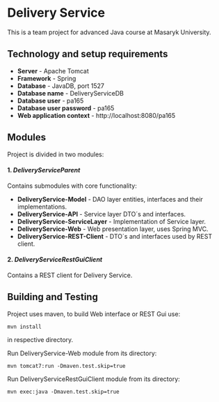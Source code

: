# Delivery Service

This is a team project for advanced Java course at Masaryk University.

## Technology and setup requirements

* __Server__ - Apache Tomcat
* __Framework__ - Spring
* __Database__ - JavaDB, port 1527
* __Database name__ - DeliveryServiceDB
* __Database user__ - pa165
* __Database user password__ - pa165
* __Web application context__ - http://localhost:8080/pa165

## Modules
Project is divided in two modules:
#### 1. _DeliveryServiceParent_ 
Contains submodules with core functionality:

* __DeliveryService-Model__ - DAO layer entities, interfaces and their implementations.
* __DeliveryService-API__ - Service layer DTO´s and interfaces.
* __DeliveryService-ServiceLayer__ - Implementation of Service layer.
* __DeliveryService-Web__ - Web presentation layer, uses Spring MVC.
* __DeliveryService-REST-Client__ - DTO´s and interfaces used by REST client.

#### 2. _DeliveryServiceRestGuiClient_ 
Contains a REST client for Delivery Service.

## Building and Testing

Project uses maven, to build Web interface or REST Gui use:
```
mvn install
```
in respective directory.

Run DeliveryService-Web module from its directory:
```
mvn tomcat7:run -Dmaven.test.skip=true
```

Run DeliveryServiceRestGuiClient module from its directory:
```
mvn exec:java -Dmaven.test.skip=true
```
